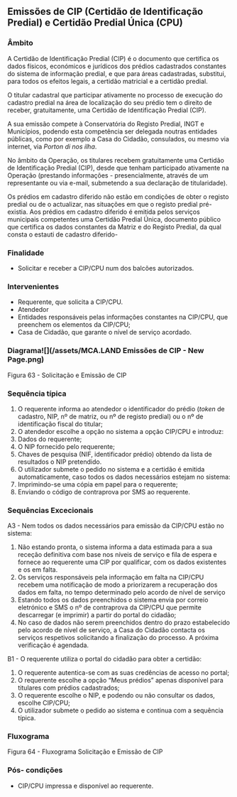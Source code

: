 ## Emissões de CIP \(Certidão de Identificação Predial\) e Certidão Predial Única \(CPU\)

### Âmbito

A Certidão de Identificação Predial \(CIP\) é o documento que certifica os dados físicos, económicos e jurídicos dos prédios cadastrados constantes do sistema de informação predial, e que para áreas cadastradas, substitui, para todos os efeitos legais, a certidão matricial e a certidão predial.

O titular cadastral que participar ativamente no processo de execução do cadastro predial na área de localização do seu prédio tem o direito de receber, gratuitamente, uma Certidão de Identificação Predial \(CIP\).

A sua emissão compete à Conservatória do Registo Predial, INGT e Municípios, podendo esta competência ser delegada noutras entidades públicas, como por exemplo a Casa do Cidadão, consulados, ou mesmo via internet, via _Porton di nos ilha_.

No âmbito da Operação, os titulares recebem gratuitamente uma Certidão de Identificação Predial \(CIP\), desde que tenham participado ativamente na Operação \(prestando informações - presencialmente, através de um representante ou via e-mail, submetendo a sua declaração de titularidade\).

Os prédios em cadastro diferido não estão em condições de obter o registo predial ou de o actualizar, nas situações em que o registo predial pré-existia. Aos prédios em cadastro diferido é emitida pelos serviços municipais competentes uma Certidão Predial Única, documento público que certifica os dados constantes da Matriz e do Registo Predial, da qual consta o estauti de cadastro diferido-

### Finalidade

* Solicitar e receber a CIP/CPU num dos balcões autorizados.

### Intervenientes

* Requerente, que solicita a CIP/CPU.
* Atendedor
* Entidades responsáveis pelas informações constantes na CIP/CPU, que preenchem os elementos da CIP/CPU;
* Casa de Cidadão, que garante o nível de serviço acordado.

### Diagrama![](/assets/MCA.LAND Emissões de CIP - New Page.png)

Figura 63 - Solicitação e Emissão de CIP

### Sequência típica

1. O requerente informa ao atendedor o identificador do prédio \(_token_ de cadastro, NIP, nº de matriz, ou nº de registo predial\) ou o nº de identificação fiscal do titular;
2. O atendedor escolhe a opção no sistema a opção CIP/CPU e introduz:
3. Dados do requerente;
4. O NIP fornecido pelo requerente;
5. Chaves de pesquisa \(NIF, identificador prédio\) obtendo da lista de resultados o NIP pretendido.
6. O utilizador submete o pedido no sistema e a certidão é emitida automaticamente, caso todos os dados necessários estejam no sistema:
7. Imprimindo-se uma cópia em papel para o requerente;
8. Enviando o código de contraprova por SMS ao requerente.

### Sequências Excecionais

A3 - Nem todos os dados necessários para emissão da CIP/CPU estão no sistema:

1. Não estando pronta, o sistema informa a data estimada para a sua receção definitiva com base nos níveis de serviço e fila de espera e fornece ao requerente uma CIP por qualificar, com os dados existentes e os em falta.
2. Os serviços responsáveis pela informação em falta na CIP/CPU recebem uma notificação de modo a priorizarem a recuperação dos dados em falta, no tempo determinado pelo acordo de nível de serviço
3. Estando todos os dados preenchidos o sistema envia por correio eletrónico e SMS o nº de contraprova da CIP/CPU que permite descarregar \(e imprimir\) a partir do portal do cidadão;
4. No caso de dados não serem preenchidos dentro do prazo estabelecido pelo acordo de nível de serviço, a Casa do Cidadão contacta os serviços respetivos solicitando a finalização do processo. A próxima verificação é agendada.

B1 - O requerente utiliza o portal do cidadão para obter a certidão:

1. O requerente autentica-se com as suas credências de acesso no portal;
2. O requerente escolhe a opção “Meus prédios” apenas disponível para titulares com prédios cadastrados;
3. O requerente escolhe o NIP, e podendo ou não consultar os dados, escolhe CIP/CPU;
4. O utilizador submete o pedido ao sistema e continua com a sequência típica.

### Fluxograma

Figura 64 - Fluxograma Solicitação e Emissão de CIP

### Pós- condições

* CIP/CPU impressa e disponível ao requerente.



